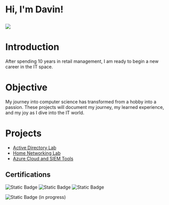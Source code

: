 <h1>Hi, I'm Davin! <br/><a href="https://github.com/davinwinchell">

  <a href="https://www.linkedin.com/in/davin-winchell-a1b4bb191"><img src="https://img.shields.io/badge/-LinkedIn-0072b1?&style=for-the-badge&logo=linkedin&logoColor=white" /></a>

# Introduction

After spending 10 years in retail management, I am ready to begin a new career in the IT space.

# Objective

My journey into computer science has transformed from a hobby into a passion. These projects will document my journey, my learned experience, and my joy as I dive into the IT world. 

# Projects
  - [Active Directory Lab](https://github.com/davinwinchell/Active-Directory-Lab)
  - [Home Networking Lab](https://github.com/davinwinchell/Home-Network-Lab/)
  - [Azure Cloud and SIEM Tools](https://github.com/davinwinchell)

## Certifications
![Static Badge](https://img.shields.io/badge/CompTIA%20A%2B-red)
![Static Badge](https://img.shields.io/badge/Google%20Cybersecurity-blue)
![Static Badge](https://img.shields.io/badge/Johns%20Hopkins%20Healthcare%20IT%20Support-purple)
</div>

![Static Badge](https://img.shields.io/badge/CompTIA%20Network%2B-red) (in progress)




<!--
**joshmadakor1/joshmadakor1** is a ✨ _special_ ✨ repository because its `README.md` (this file) appears on your GitHub profile.

Here are some ideas to get you started:

- 🔭 I’m currently working on ...
- 🌱 I’m currently learning ...
- 👯 I’m looking to collaborate on ...
- 🤔 I’m looking for help with ...
- 💬 Ask me about ...
- 📫 How to reach me: ...
- 😄 Pronouns: ...
- ⚡ Fun fact: ...
-->
